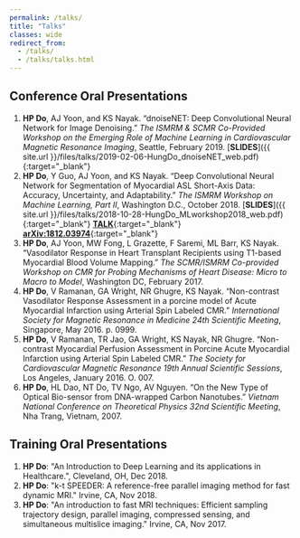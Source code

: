 ```yaml
---
permalink: /talks/
title: "Talks"
classes: wide
redirect_from: 
  - /talks/
  - /talks/talks.html
---
```


Conference Oral Presentations
------
1.	**HP Do**, AJ Yoon, and KS Nayak. “dnoiseNET: Deep Convolutional Neural Network for Image Denoising.” _The ISMRM & SCMR Co-Provided Workshop on the Emerging Role of Machine Learning in Cardiovascular Magnetic Resonance Imaging_, Seattle, February 2019. [**SLIDES**]({{ site.url }}/files/talks/2019-02-06-HungDo_dnoiseNET_web.pdf){:target="_blank"}
1.	**HP Do**, Y Guo, AJ Yoon, and KS Nayak. “Deep Convolutional Neural Network for Segmentation of Myocardial ASL Short-Axis Data: Accuracy, Uncertainty, and Adaptability.” _The ISMRM Workshop on Machine Learning, Part II_, Washington D.C., October 2018. [**SLIDES**]({{ site.url }}/files/talks/2018-10-28-HungDo_MLworkshop2018_web.pdf){:target="_blank"} [**TALK**](https://cds.ismrm.org/protected/Machine18II/program/videos/30910){:target="_blank"} [**arXiv:1812.03974**](https://arxiv.org/abs/1812.03974){:target="_blank"}
1.	**HP Do**, AJ Yoon, MW Fong, L Grazette, F Saremi, ML Barr, KS Nayak. “Vasodilator Response in Heart Transplant Recipients using T1-based Myocardial Blood Volume Mapping.” _The SCMR/ISMRM Co-provided Workshop on CMR for Probing Mechanisms of Heart Disease: Micro to Macro to Model_, Washington DC, February 2017.
1.	**HP Do**, V Ramanan, GA Wright, NR Ghugre, KS Nayak. “Non-contrast Vasodilator Response Assessment in a porcine model of Acute Myocardial Infarction using Arterial Spin Labeled CMR.” _International Society for Magnetic Resonance in Medicine 24th Scientific Meeting_, Singapore, May 2016. p. 0999.
1.	**HP Do**, V Ramanan, TR Jao, GA Wright, KS Nayak, NR Ghugre. “Non-contrast Myocardial Perfusion Assessment in Porcine Acute Myocardial Infarction using Arterial Spin Labeled CMR.” _The Society for Cardiovascular Magnetic Resonance 19th Annual Scientific Sessions_, Los Angeles, January 2016. O. 007.
1.	**HP Do**, HL Dao, NT Do, TV Ngo, AV Nguyen. “On the New Type of Optical Bio-sensor from DNA-wrapped Carbon Nanotubes.” _Vietnam National Conference on Theoretical Physics 32nd Scientific Meeting_, Nha Trang, Vietnam, 2007.

Training Oral Presentations
------
1. **HP Do**: "An Introduction to Deep Learning and its applications in Healthcare.", Cleveland, OH, Dec 2018.
1. **HP Do**: "k-t SPEEDER: A reference-free parallel imaging method for fast dynamic MRI." Irvine, CA, Nov 2018.
1. **HP Do**: "An introduction to fast MRI techniques: Efficient sampling trajectory design, parallel imaging, compressed sensing, and simultaneous multislice imaging." Irvine, CA, Nov 2017.